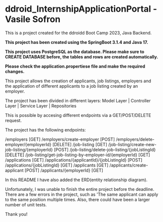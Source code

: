 # ddroid_InternshipApplicationPortal - Vasile Sofron

This is a project created for the ddroidd Boot Camp 2023, Java Backend.

**This project has been created using the SpringBoot 3.1.4 and Java 17.**

**This project uses PostgreSQL as the database. Please make sure to CREATE DATABASE before, the tables and rows are created automatically.**

**Please check the application.propertiese file and make the required changes.**

This project allows the creation of applicants, job listings, employers and the application of different applicants to a job listing created by an employer.

The project has been divided in different layers:
Model Layer | Controller Layer | Service Layer | Repositories

This is possible by accesing different endpoints via a GET/POST/DELETE request.

The project has the following endpoints:

/employers [GET]
/employers/create-employer [POST]
/employers/delete-employer/{employerId} [DELETE]
/job-listing [GET]
/job-listing/create-new-job-listing/{employerId} [POST]
/job-listing/delete-job-listing/{jobListingId} [DELETE]
/job-listing/get-job-listing-by-employer-id/{employerId} [GET]
/applications [GET]
/applications/{applicantId}/{jobListingId} [POST]
/applications/{jobListingId} [GET]
/applicants [GET]
/applicants/create-applicant [POST]
/applicants/{employerId} [GET]

In this README I have also added the ERD(entity relationship diagram).

Unfortunately, I was unable to finish the entire project before the deadline. There are a few errors in the project, such as 'The same applicant can apply to the same position multiple times. Also, there could have been a larger number of unit tests. 

Thank you! 
